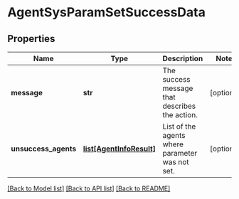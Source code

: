# AgentSysParamSetSuccessData

## Properties
Name | Type | Description | Notes
------------ | ------------- | ------------- | -------------
**message** | **str** | The success message that describes the action. | [optional] 
**unsuccess_agents** | [**list[AgentInfoResult]**](AgentInfoResult.md) | List of the agents where parameter was not set. | [optional] 

[[Back to Model list]](../README.md#documentation-for-models) [[Back to API list]](../README.md#documentation-for-api-endpoints) [[Back to README]](../README.md)


